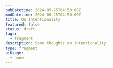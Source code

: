 ```yaml
---
pubDatetime: 2024-05-25T04:50:00Z
modDatetime: 2024-05-25T04:50:00Z
title: On Intentionality
featured: false
status: draft
tags:
  - fragment
description: Some thoughts on intentionality.
type: fragment
aiUsage:
  - none
---
```

